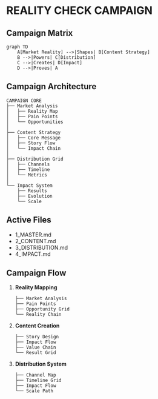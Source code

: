 # REALITY CHECK CAMPAIGN

## Campaign Matrix
```mermaid
graph TD
    A[Market Reality] -->|Shapes| B[Content Strategy]
    B -->|Powers| C[Distribution]
    C -->|Creates| D[Impact]
    D -->|Proves| A
```

## Campaign Architecture
```
CAMPAIGN CORE
├── Market Analysis
│   ├── Reality Map
│   ├── Pain Points
│   └── Opportunities
│
├── Content Strategy
│   ├── Core Message
│   ├── Story Flow
│   └── Impact Chain
│
├── Distribution Grid
│   ├── Channels
│   ├── Timeline
│   └── Metrics
│
└── Impact System
    ├── Results
    ├── Evolution
    └── Scale
```

## Active Files
- 1_MASTER.md
- 2_CONTENT.md
- 3_DISTRIBUTION.md
- 4_IMPACT.md

## Campaign Flow
1. **Reality Mapping**
   ```
   ├── Market Analysis
   ├── Pain Points
   ├── Opportunity Grid
   └── Reality Chain
   ```

2. **Content Creation**
   ```
   ├── Story Design
   ├── Impact Flow
   ├── Value Chain
   └── Result Grid
   ```

3. **Distribution System**
   ```
   ├── Channel Map
   ├── Timeline Grid
   ├── Impact Flow
   └── Scale Path
   ```
